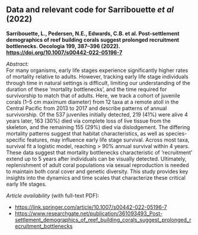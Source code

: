 ## Data and relevant code for Sarribouette *et al* (2022)
**Sarribouette, L., Pedersen, N.E., Edwards, C.B. et al. Post-settlement demographics of reef building corals suggest prolonged recruitment bottlenecks. Oecologia 199, 387–396 (2022). https://doi.org/10.1007/s00442-022-05196-7**

*Abstract:*  
For many organisms, early life stages experience significantly higher rates of mortality relative to adults. However, tracking early life stage individuals through time in natural settings is difficult, limiting our understanding of the duration of these ‘mortality bottlenecks’, and the time required for survivorship to match that of adults. Here, we track a cohort of juvenile corals (1–5 cm maximum diameter) from 12 taxa at a remote atoll in the Central Pacific from 2013 to 2017 and describe patterns of annual survivorship. Of the 537 juveniles initially detected, 219 (41%) were alive 4 years later, 163 (30%) died via complete loss of live tissue from the skeleton, and the remaining 155 (29%) died via dislodgement. The differing mortality patterns suggest that habitat characteristics, as well as species-specific features, may influence early life stage survival. Across most taxa, survival fit a logistic model, reaching > 90% annual survival within 4 years. These data suggest that mortality bottlenecks characteristic of ‘recruitment’ extend up to 5 years after individuals can be visually detected. Ultimately, replenishment of adult coral populations via sexual reproduction is needed to maintain both coral cover and genetic diversity. This study provides key insights into the dynamics and time scales that characterize these critical early life stages.

*Article availability* (with full-text PDF):  
- https://link.springer.com/article/10.1007/s00442-022-05196-7
- https://www.researchgate.net/publication/361093493_Post-settlement_demographics_of_reef_building_corals_suggest_prolonged_recruitment_bottlenecks
